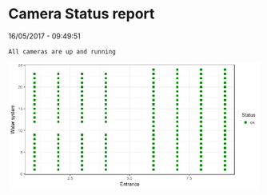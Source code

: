 Camera Status report
================
16/05/2017 - 09:49:51

    All cameras are up and running

![](camreport_files/figure-markdown_github/unnamed-chunk-2-1.png)
